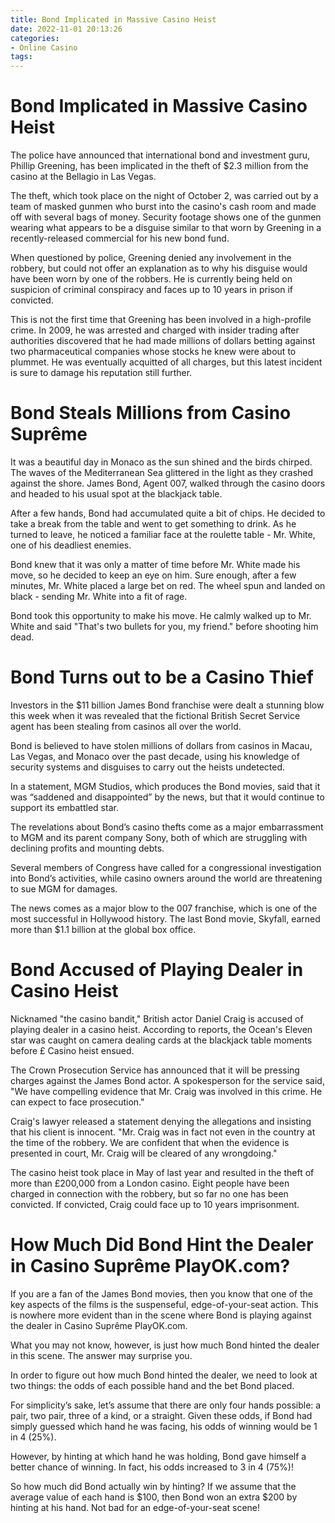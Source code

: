 ```yaml
---
title: Bond Implicated in Massive Casino Heist 
date: 2022-11-01 20:13:26
categories:
- Online Casino
tags:
---
```



#  Bond Implicated in Massive Casino Heist 

The police have announced that international bond and investment guru, Phillip Greening, has been implicated in the theft of $2.3 million from the casino at the Bellagio in Las Vegas.

The theft, which took place on the night of October 2, was carried out by a team of masked gunmen who burst into the casino's cash room and made off with several bags of money. Security footage shows one of the gunmen wearing what appears to be a disguise similar to that worn by Greening in a recently-released commercial for his new bond fund.

When questioned by police, Greening denied any involvement in the robbery, but could not offer an explanation as to why his disguise would have been worn by one of the robbers. He is currently being held on suspicion of criminal conspiracy and faces up to 10 years in prison if convicted.

This is not the first time that Greening has been involved in a high-profile crime. In 2009, he was arrested and charged with insider trading after authorities discovered that he had made millions of dollars betting against two pharmaceutical companies whose stocks he knew were about to plummet. He was eventually acquitted of all charges, but this latest incident is sure to damage his reputation still further.

#  Bond Steals Millions from Casino Suprême 

It was a beautiful day in Monaco as the sun shined and the birds chirped. The waves of the Mediterranean Sea glittered in the light as they crashed against the shore. James Bond, Agent 007, walked through the casino doors and headed to his usual spot at the blackjack table. 

After a few hands, Bond had accumulated quite a bit of chips. He decided to take a break from the table and went to get something to drink. As he turned to leave, he noticed a familiar face at the roulette table - Mr. White, one of his deadliest enemies. 

Bond knew that it was only a matter of time before Mr. White made his move, so he decided to keep an eye on him. Sure enough, after a few minutes, Mr. White placed a large bet on red. The wheel spun and landed on black - sending Mr. White into a fit of rage. 

Bond took this opportunity to make his move. He calmly walked up to Mr. White and said "That's two bullets for you, my friend." before shooting him dead.

#  Bond Turns out to be a Casino Thief 

Investors in the $11 billion James Bond franchise were dealt a stunning blow this week when it was revealed that the fictional British Secret Service agent has been stealing from casinos all over the world.

Bond is believed to have stolen millions of dollars from casinos in Macau, Las Vegas, and Monaco over the past decade, using his knowledge of security systems and disguises to carry out the heists undetected.

In a statement, MGM Studios, which produces the Bond movies, said that it was “saddened and disappointed” by the news, but that it would continue to support its embattled star.

The revelations about Bond’s casino thefts come as a major embarrassment to MGM and its parent company Sony, both of which are struggling with declining profits and mounting debts.

Several members of Congress have called for a congressional investigation into Bond’s activities, while casino owners around the world are threatening to sue MGM for damages.

The news comes as a major blow to the 007 franchise, which is one of the most successful in Hollywood history. The last Bond movie, Skyfall, earned more than $1.1 billion at the global box office.

#  Bond Accused of Playing Dealer in Casino Heist 

Nicknamed "the casino bandit," British actor Daniel Craig is accused of playing dealer in a casino heist. According to reports, the Ocean's Eleven star was caught on camera dealing cards at the blackjack table moments before £ Casino heist ensued.

The Crown Prosecution Service has announced that it will be pressing charges against the James Bond actor. A spokesperson for the service said, "We have compelling evidence that Mr. Craig was involved in this crime. He can expect to face prosecution."

Craig's lawyer released a statement denying the allegations and insisting that his client is innocent. "Mr. Craig was in fact not even in the country at the time of the robbery. We are confident that when the evidence is presented in court, Mr. Craig will be cleared of any wrongdoing."

The casino heist took place in May of last year and resulted in the theft of more than £200,000 from a London casino. Eight people have been charged in connection with the robbery, but so far no one has been convicted. If convicted, Craig could face up to 10 years imprisonment.

#  How Much Did Bond Hint the Dealer in Casino Suprême PlayOK.com?

If you are a fan of the James Bond movies, then you know that one of the key aspects of the films is the suspenseful, edge-of-your-seat action. This is nowhere more evident than in the scene where Bond is playing against the dealer in Casino Suprême PlayOK.com.

What you may not know, however, is just how much Bond hinted the dealer in this scene. The answer may surprise you.

In order to figure out how much Bond hinted the dealer, we need to look at two things: the odds of each possible hand and the bet Bond placed.

For simplicity’s sake, let’s assume that there are only four hands possible: a pair, two pair, three of a kind, or a straight. Given these odds, if Bond had simply guessed which hand he was facing, his odds of winning would be 1 in 4 (25%).

However, by hinting at which hand he was holding, Bond gave himself a better chance of winning. In fact, his odds increased to 3 in 4 (75%)!

So how much did Bond actually win by hinting? If we assume that the average value of each hand is $100, then Bond won an extra $200 by hinting at his hand. Not bad for an edge-of-your-seat scene!